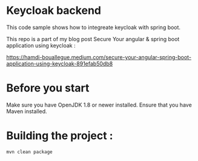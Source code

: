 # Keycloak backend
This code sample shows how to integreate keycloak with spring boot.

This repo is a part of my blog post Secure Your angular & spring boot application using keycloak :

https://hamdi-bouallegue.medium.com/secure-your-angular-spring-boot-application-using-keycloak-891efab50db8
# Before you start
Make sure you have OpenJDK 1.8 or newer installed.
Ensure that you have Maven installed.

# Building the project :
 ```
mvn clean package
 ```
 
